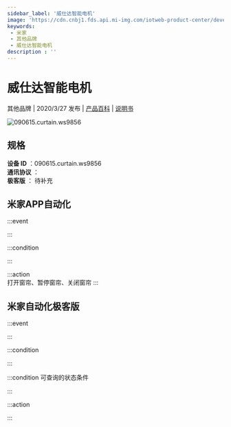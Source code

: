 ```yaml
---
sidebar_label: '威仕达智能电机'
image: 'https://cdn.cnbj1.fds.api.mi-img.com/iotweb-product-center/developer_1582621535168iZU1RvHY.png?GalaxyAccessKeyId=AKVGLQWBOVIRQ3XLEW&Expires=9223372036854775807&Signature=rqHkl8ZQVpUmaNb/j0Hveyr/Mfw='
keywords: 
 - 米家
 - 其他品牌
 - 威仕达智能电机
description : ''
---
```

# 威仕达智能电机

其他品牌 | 2020/3/27 发布 | [产品百科](https://home.mi.com/webapp/content/baike/product/index.html?model=090615.curtain.ws9856/) | [说明书](https://home.mi.com/views/introduction.html?model=090615.curtain.ws9856&region=cn)

![090615.curtain.ws9856](https://cdn.cnbj1.fds.api.mi-img.com/iotweb-product-center/developer_1582621535168iZU1RvHY.png?GalaxyAccessKeyId=AKVGLQWBOVIRQ3XLEW&Expires=9223372036854775807&Signature=rqHkl8ZQVpUmaNb/j0Hveyr/Mfw=)

## 规格  
> 
**设备 ID** ：090615.curtain.ws9856  
**通讯协议** ：  
**极客版**  ： 待补充 


## 米家APP自动化  

:::event  

:::

:::condition  

:::

:::action   
打开窗帘、暂停窗帘、关闭窗帘
:::

## 米家自动化极客版  

:::event  

:::

:::condition  

:::

:::condition 可查询的状态条件  

:::

:::action  

:::

        
